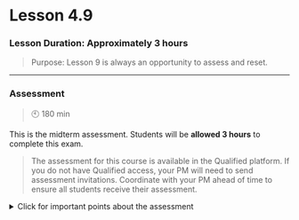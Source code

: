 
# Lesson 4.9

### Lesson Duration: Approximately 3 hours

> Purpose: Lesson 9 is always an opportunity to assess and reset. 

---

### Assessment
> :clock10: 180 min

This is the midterm assessment. Students will be __allowed 3 hours__ to complete this exam.

> The assessment for this course is available in the Qualified platform. If you do not have Qualified access, your PM will need to send assessment invitations. Coordinate with your PM ahead of time to ensure all students receive their assessment. 

<details> 
  <summary> Click for important points about the assessment </summary>
  
Important points: 
- Students will have 3 hours to complete the assessment
- During the assessment students may use their handwritten notes. They may NOT use Google, Slack, Stack Overflow, or any other outside resource. 
- In remote classes, students will take exams in a private breakout room. They must share their screen during the entire exam. They may not leave their computer during the exam. 
- Instructional staff may enter the breakout room at any time. Students should continue their exam if an instructional staff member enters the room. 
- Instructional staff members CANNOT answer questions or clarify instructions during the exam. 
- The Qualified platform is a software service and like all software can fail. If a student has an issue with the platform during the exam, they should notify staff immediately. A student who experiences a software issue will be provided extra time to complete the exam. 
- Assessments are graded automatically on a scale of 0 to 100.
- Assessment scores will be sent to the employer sponsor of the course. 
</details> 

